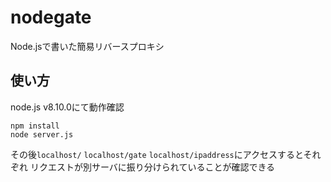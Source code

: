 # nodegate
Node.jsで書いた簡易リバースプロキシ

## 使い方
node.js v8.10.0にて動作確認
```
npm install
node server.js
```

その後`localhost/` `localhost/gate` `localhost/ipaddress`にアクセスするとそれぞれ
リクエストが別サーバに振り分けられていることが確認できる
